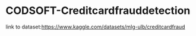 # CODSOFT-Creditcardfrauddetection
link to dataset:https://www.kaggle.com/datasets/mlg-ulb/creditcardfraud
